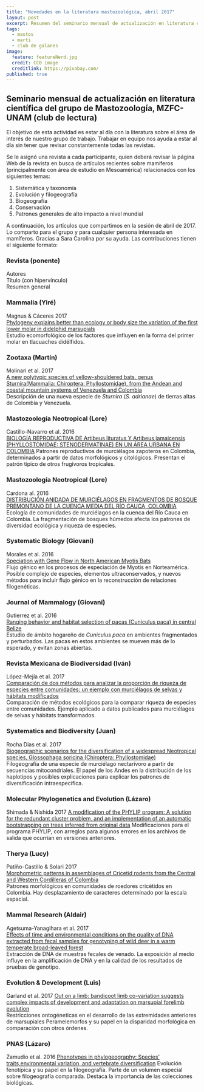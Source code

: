 ```yaml
---
title: "Novedades en la literatura mastozoológica, abril 2017"
layout: post
excerpt: Resumen del seminario mensual de actualización en literatura científica del grupo de Mastozoología, MZFC-UNAM. 
tags:
  - mastos
  - marti
  - club de galanes
image:
  feature: featureNerd.jpg
  credit: CC0 image
  creditlink: https://pixabay.com/
published: true
---
```

## Seminario mensual de actualización en literatura científica del grupo de Mastozoología, MZFC-UNAM (club de lectura)

El objetivo de esta actividad es estar al día con la literatura sobre el área de interés de nuestro grupo de trabajo. Trabajar en equipo nos ayuda a estar al día sin tener que revisar constantemente todas las revistas.  

Se le asignó una revista a cada participante, quien deberá revisar la página Web de la revista en busca de artículos recientes sobre mamíferos (principalmente con área de estudio en Mesoamérica) relacionados con los siguientes temas:

1. Sistemática y taxonomía
2. Evolución y filogeografía
3. Biogeografía
4. Conservación
5. Patrones generales de alto impacto a nivel mundial

A continuación, los artículos que compartimos en la sesión de abril de 2017. Lo comparto para el grupo y para cualquier persona interesada en mamíferos. Gracias a Sara Carolina por su ayuda. Las contribuciones tienen el siguiente formato:

### Revista (ponente)
Autores  
Título (con hipervínculo)  
Resumen general   

### Mammalia (Yiré)
Magnus & Cáceres 2017  
[Phylogeny explains better than ecology or body 
size the variation of the first lower molar in 
didelphid marsupials]( 
https://www.degruyter.com/view/j/mamm.ahead-of-print/mammalia-2015-0070/mammalia-2015-0070.xml)    
Estudio ecomorfológico de los factores que influyen en la forma del primer molar en tlacuaches didélfidos. 

### Zootaxa (Martín)
Molinari et al. 2017  
[A new polytypic species of yellow-shouldered bats, genus Sturnira(Mammalia:
Chiroptera: Phyllostomidae), from the Andean and coastal mountain systems of
Venezuela and Colombia](https://doi.org/10.11646/zootaxa.4243.1.3)  
Descripción de una nueva especie de _Sturnira_ (_S. adrianae_) de tierras altas de Colombia y Venezuela. 

### Mastozoología Neotropical (Lore)  
Castillo-Navarro et al. 2016   
[BIOLOGÍA REPRODUCTIVA DE Artibeus lituratus Y Artibeus jamaicensis (PHYLLOSTOMIDAE: STENODERMATINAE) EN UN ÁREA URBANA EN COLOMBIA](http://www.sarem.org.ar/wp-content/uploads/2017/03/SAREM_MastNeotrop_en-prensa_Castillo.pdf)
Patrones reproductivos de murciélagos zapoteros en Colombia, determinados a partir de datos morfológicos y citológicos. Presentan el patrón típico de otros frugívoros tropicales.  

### Mastozoología Neotropical (Lore)
Cardona al. 2016  
[DISTRIBUCIÓN ANIDADA DE MURCIÉLAGOS EN FRAGMENTOS DE BOSQUE PREMONTANO DE LA CUENCA MEDIA DEL RÍO CAUCA, 
COLOMBIA](http://www.sarem.org.ar/wp-content/uploads/2016/12/SAREM_MastNeotrop_23-2_13_Cardona.pdf)  
Ecología de comunidades de murciélagos en la cuenca del Río Cauca en Colombia. La fragmentación de bosques húmedos afecta los patrones de diversidad ecológica y riqueza de especies.


### Systematic Biology (Giovani)
Morales et al. 2016  
[Speciation with Gene Flow in North American Myotis Bats]( https://academic.oup.com/sysbio/article/66/3/440/2682289/Speciation-with-Gene-Flow-in-North-American-Myotis)  
Flujo génico en los procesos de especiación de Myotis en Norteamérica. Posible complejo de especies, elementos ultraconservados, y nuevos métodos para incluir flujo génico en la reconstrucción de relaciones filogenéticas.

### Journal of Mammalogy (Giovani)
Gutierrez et al. 2016  
[Ranging behavior and habitat selection of pacas (Cuniculus paca) 
in central Belize]( https://academic.oup.com/jmammal/article/98/2/542/2454680/Ranging-behavior-and-habitat-selection-of-pacas)  
Estudio de ámbito hogareño de _Cuniculus paca_ en ambientes fragmentados y perturbados. Las pacas en estos ambientes se mueven más de lo esperado, y evitan zonas abiertas.

### Revista Mexicana de Biodiversidad (Iván)
López-Mejía et al. 2017  
[Comparación  de  dos  métodos  para  analizar  la  proporción  de  riqueza
de  especies  entre  comunidades:  un  ejemplo  con  murciélagos  de  selvas
y  hábitats  modificados]( http://dx.doi.org/10.1016/j.rmb.2017.01.008)  
Comparación de métodos ecológicos para la comparar riqueza de especies entre comunidades. Ejemplo aplicado a datos publicados para murciélagos de selvas y hábitats transformados.

### Systematics and Biodiversity (Juan)
Rocha Dias et al. 2017  
[Biogeographic scenarios for the diversification of
a widespread Neotropical species, Glossophaga
soricina (Chiroptera: Phyllostomidae)]( http://dx.doi.org/10.1080/14772000.2016.1271060)  
Filogeografía de una especie de murciélago nectarívoro a partir de secuencias mitocondriales. El papel de los Andes en la distribución de los haplotipos y posibles explicaciones para explicar los patrones de diversificación intraespecífica. 

### Molecular Phylogenetics and Evolution (Lázaro)
Shimada & Nishida 2017
[A modification of the PHYLIP program: A solution for the redundant cluster problem, and an implementation of an automatic bootstrapping
on trees inferred from original data](http://dx.doi.org/10.1016/j.ympev.2017.02.012)
Modificaciones para el programa PHYLIP, con arreglos para algunos errores en los archivos de salida que ocurrían en versiones anteriores. 

### Therya (Lucy)
Patiño-Castillo & Solari 2017  
[Morphometric patterns in assemblages of Cricetid rodents from 
the Central and Western Cordilleras of Colombia]( http://www.revistas-conacyt.unam.mx/therya/index.php/THERYA/article/view/459)  
Patrones morfológicos en comunidades de roedores cricétidos en Colombia. Hay desplazamiento de caracteres determinado por la escala espacial. 

### Mammal Research (Aldair)
Agetsuma-Yanagihara et al. 2017  
[Effects of time and environmental conditions on the quality of DNA extracted from fecal samples for genotyping of wild deer
in a warm temperate broad-leaved forest]( https://link.springer.com/article/10.1007/s13364-016-0305-x)  
Extracción de DNA de muestras fecales de venado. La exposición al medio influye en la amplificación de DNA y en la calidad de los resultados de pruebas de genotipo. 


### Evolution & Development (Luis)  
Garland et al. 2017 
[Out on a limb: bandicoot limb co-variation suggests complex impacts of development and adaptation on marsupial forelimb
evolution](http://onlinelibrary.wiley.com/doi/10.1111/ede.12220/abstract)  
Restricciones ontogéneticas en el desarrollo de las extremidades anteriores de marsupiales Peramelemorfos y su papel en la disparidad morfológica en comparación con otros órdenes. 

### PNAS (Lázaro)
Zamudio et al. 2016
[Phenotypes in phylogeography: Species’ traits,environmental variation, and vertebrate diversification](
www.pnas.org/cgi/doi/10.1073/pnas.1602237113)
Evolución fenotípica y su papel en la filogeografía. Parte de un volumen especial sobre filogeografía comparada. Destaca la importancia de las colecciones biológicas. 


